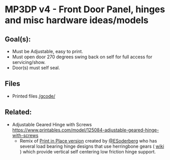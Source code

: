 # MP3DP v4 - Front Door Panel, hinges and misc hardware ideas/models

## Goal(s):
- Must be Adjustable, easy to print.
- Must open door 270 degrees swing back on self for full access for servicing/show.
- Door(s) must self seal.


## Files

- Printed files [/gcode/](/gcode/)

## Related:
- Adjustable Geared Hinge with Screws
https://www.printables.com/model/125084-adjustable-geared-hinge-with-screws
  - Remix of [Print in Place version](https://www.printables.com/model/120766-print-in-place-geared-hinge) created by [@ESoderberg](https://www.printables.com/@ESoderberg) who has several load bearing hinge designs that use herringbone gears ( [wiki](https://en.wikipedia.org/wiki/Herringbone_gear) ) which provide vertical self centering low friction hinge support.